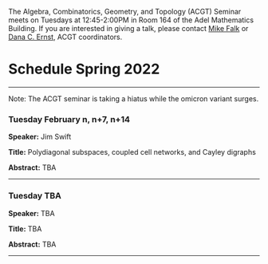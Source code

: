 The Algebra, Combinatorics, Geometry, and Topology (ACGT) Seminar meets on Tuesdays at 12:45-2:00PM in Room 164 of the Adel Mathematics Building. If you are interested in giving a talk, please contact [Mike Falk](mailto:Michael.Falk@nau.edu) or [Dana C. Ernst](http://danaernst.com), ACGT coordinators.

# Schedule Spring 2022 #

<hr>

Note:  The ACGT seminar is taking a hiatus while the omicron variant surges.

### Tuesday February n, n+7, n+14

**Speaker:** Jim Swift

**Title:** Polydiagonal subspaces, coupled cell networks, and Cayley digraphs

**Abstract:** TBA

<hr>

### Tuesday TBA

**Speaker:** TBA

**Title:** TBA

**Abstract:** TBA

<hr>

